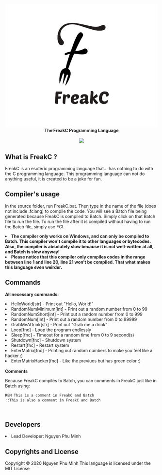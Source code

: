<div align="center">
  <img src="Resources/Branding/logo.png" />
  <br/>
  <b>The FreakC Programming Language</b>
  <br/>
  <br/>
  <a href="https://github.com/nguyenphuminh/FreakC/blob/master/LICENSE.md"><img src="https://img.shields.io/badge/license-MIT-blue.svg"/></a>
</div>

## What is FreakC ?
FreakC is an esoteric programming language that... has nothing to do with the C programming language. This programming language can not do anything useful, it is created to be a joke for fun.

## Compiler's usage
In the source folder, run FreakC.bat. Then type in the name of the file (does not include .fclang) to compile the code. You will see a Batch file being generated because FreakC is compiled to Batch. Simply click on that Batch file to run the file. To run the file after it is compiled without having to run the Batch file, simply use FCI.

<li><b>The compiler only works on Windows, and can only be compiled to Batch. This compiler won't compile it to other languages or bytecodes. Also, the compiler is absolutely slow because it is not well-written at all, and Batch is slow anyway!</b></li>
<li><b>Please notice that this compiler only compiles codes in the range between line 1 and line 20, line 21 won't be compiled. That what makes this language even weirder.</b></li>

## Commands
<b>All necessary commands:</b>

<li>HelloWorld[str] - Print out "Hello, World!"</li>
<li>RandomNumMinimum[int] - Print out a random number from 0 to 99</li>
<li>RandomNumShort[int] - Print out a random number from 0 to 999</li>
<li>RandomNum[int] - Print out a random number from 0 to 99999</li>
<li>GrabMeADrink[str] - Print out "Grab me a drink"</li>
<li>Loop[fnc] - Loop the program endlessly</li>
<li>Sleep[fnc] - Timeout for a random time from 0 to 9 second(s)</li>
<li>Shutdown[fnc] - Shutdown system</li>
<li>Restart[fnc] - Restart system</li>
<li>EnterMatrix[fnc] - Printing out random numbers to make you feel like a hacker :)</li>
<li>EnterMatrixHacker[fnc] - Like the previuos but has green color :)</li>

<br/>
<b>Comments</b>

Because FreakC compiles to Batch, you can comments in FreakC just like in Batch using:

    REM This is a comment in FreakC and Batch
    ::This is also a comment in FreakC and Batch

<br/>

## Developers
<li>Lead Developer: Nguyen Phu Minh</li>

## Copyrights and License
Copyright © 2020 Nguyen Phu Minh
This language is licensed under the MIT License
